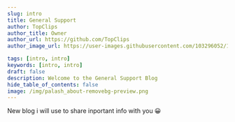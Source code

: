 ```yaml
---
slug: intro
title: General Support
author: TopClips
author_title: Owner
author_url: https://github.com/TopClips
author_image_url: https://user-images.githubusercontent.com/103296052/186364565-168b7e72-dc3f-4994-812b-609928c9d754.png

tags: [intro, intro]
keywords: [intro, intro]
draft: false
description: Welcome to the General Support Blog
hide_table_of_contents: false
image: /img/palash_about-removebg-preview.png
---
```

New blog i will use to share inportant info with you 😀
